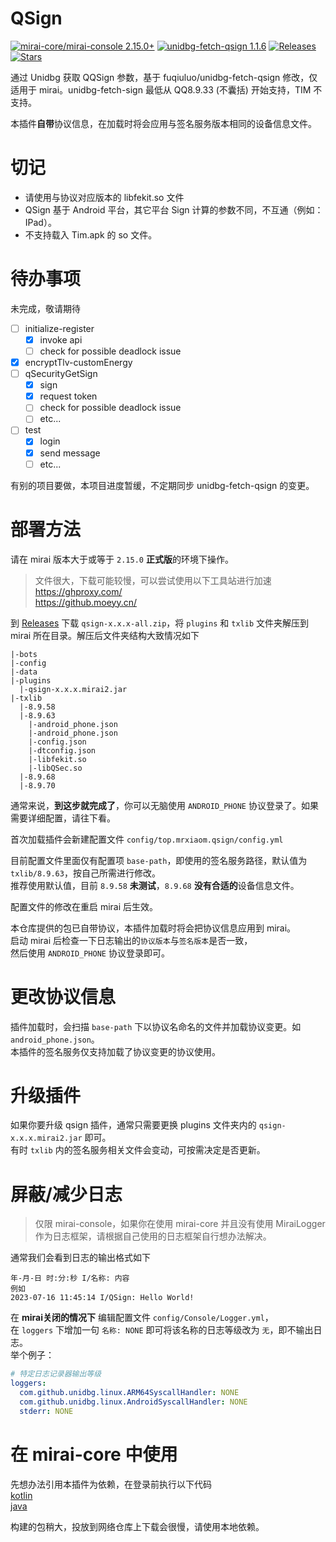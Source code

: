 # QSign

[![mirai-core/mirai-console 2.15.0+](https://img.shields.io/badge/mirai--core/mirai--console-2.15.0+-green)](https://github.com/mamoe/mirai)
[![unidbg-fetch-qsign 1.1.6](https://img.shields.io/badge/unidbg--fetch--qsign-1.1.6-yellowgreen)](https://github.com/fuqiuluo/unidbg-fetch-qsign)
[![Releases](https://img.shields.io/github/downloads/MrXiaoM/unidbg-fetch-qsign/total?label=%E4%B8%8B%E8%BD%BD%E9%87%8F&logo=github)](https://github.com/MrXiaoM/qsign/releases)
[![Stars](https://img.shields.io/github/stars/MrXiaoM/unidbg-fetch-qsign?label=%E6%A0%87%E6%98%9F&logo=github)](https://github.com/MrXiaoM/qsign/stargazers)

通过 Unidbg 获取 QQSign 参数，基于 fuqiuluo/unidbg-fetch-qsign 修改，仅适用于 mirai。unidbg-fetch-sign 最低从 QQ8.9.33 (不囊括) 开始支持，TIM 不支持。

本插件**自带**协议信息，在加载时将会应用与签名服务版本相同的设备信息文件。

# 切记

 - 请使用与协议对应版本的 libfekit.so 文件
 - QSign 基于 Android 平台，其它平台 Sign 计算的参数不同，不互通（例如：IPad）。
 - 不支持载入 Tim.apk 的 so 文件。

# 待办事项

未完成，敬请期待

- [ ] initialize-register
  - [x] invoke api
  - [ ] check for possible deadlock issue
- [x] encryptTlv-customEnergy
- [ ] qSecurityGetSign
  - [x] sign
  - [x] request token
  - [ ] check for possible deadlock issue
  - [ ] etc...
- [ ] test
  - [x] login
  - [x] send message
  - [ ] etc...

有别的项目要做，本项目进度暂缓，不定期同步 unidbg-fetch-qsign 的变更。

# 部署方法

请在 mirai 版本大于或等于 `2.15.0` **正式版**的环境下操作。

> 文件很大，下载可能较慢，可以尝试使用以下工具站进行加速  
> https://ghproxy.com/  
> https://github.moeyy.cn/  

到 [Releases](https://github.com/MrXiaoM/unidbg-fetch-qsign/releases) 下载 `qsign-x.x.x-all.zip`，将 `plugins` 和 `txlib` 文件夹解压到 mirai 所在目录。解压后文件夹结构大致情况如下
```
|-bots
|-config
|-data
|-plugins
  |-qsign-x.x.x.mirai2.jar
|-txlib
  |-8.9.58
  |-8.9.63
    |-android_phone.json
    |-android_phone.json
    |-config.json
    |-dtconfig.json
    |-libfekit.so
    |-libQSec.so
  |-8.9.68
  |-8.9.70
```

通常来说，**到这步就完成了**，你可以无脑使用 `ANDROID_PHONE` 协议登录了。如果需要详细配置，请往下看。

首次加载插件会新建配置文件 `config/top.mrxiaom.qsign/config.yml`

目前配置文件里面仅有配置项 `base-path`，即使用的签名服务路径，默认值为 `txlib/8.9.63`，按自己所需进行修改。  
推荐使用默认值，目前 `8.9.58` **未测试**，`8.9.68` **没有合适的**设备信息文件。  

配置文件的修改在重启 mirai 后生效。

本仓库提供的包已自带协议，本插件加载时将会把协议信息应用到 mirai。  
启动 mirai 后检查一下日志输出的`协议版本`与`签名版本`是否一致，  
然后使用 `ANDROID_PHONE` 协议登录即可。

# 更改协议信息

插件加载时，会扫描 `base-path` 下以协议名命名的文件并加载协议变更。如 `android_phone.json`。  
本插件的签名服务仅支持加载了协议变更的协议使用。

# 升级插件

如果你要升级 qsign 插件，通常只需要更换 plugins 文件夹内的 `qsign-x.x.x.mirai2.jar` 即可。  
有时 `txlib` 内的签名服务相关文件会变动，可按需决定是否更新。

# 屏蔽/减少日志
> 仅限 mirai-console，如果你在使用 mirai-core 并且没有使用 MiraiLogger 作为日志框架，请根据自己使用的日志框架自行想办法解决。

通常我们会看到日志的输出格式如下
```
年-月-日 时:分:秒 I/名称: 内容
例如
2023-07-16 11:45:14 I/QSign: Hello World!
```
在 **mirai关闭的情况下** 编辑配置文件 `config/Console/Logger.yml`，  
在 `loggers` 下增加一句 `名称: NONE` 即可将该名称的日志等级改为 `无`，即不输出日志。  
举个例子：
```yaml
# 特定日志记录器输出等级
loggers:
  com.github.unidbg.linux.ARM64SyscallHandler: NONE
  com.github.unidbg.linux.AndroidSyscallHandler: NONE
  stderr: NONE
```

# 在 mirai-core 中使用

先想办法引用本插件为依赖，在登录前执行以下代码  
[kotlin](src/test/kotlin/CoreUsage.kt)  
[java](src/test/java/CoreUsage.java)

构建的包稍大，投放到网络仓库上下载会很慢，请使用本地依赖。
